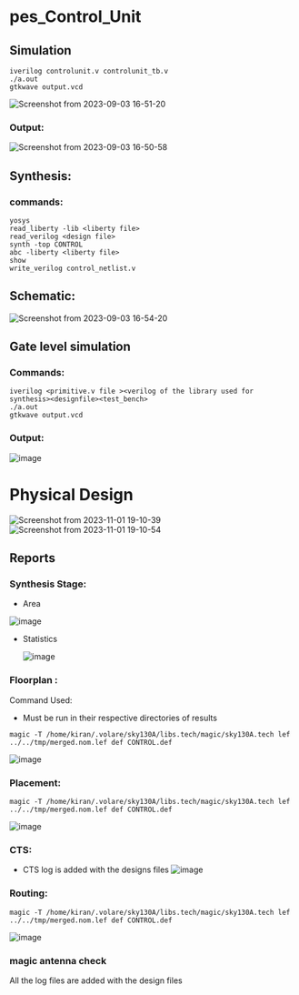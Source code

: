 # pes_Control_Unit
## Simulation
```bash=
iverilog controlunit.v controlunit_tb.v
./a.out
gtkwave output.vcd
```
![Screenshot from 2023-09-03 16-51-20](https://github.com/KKiranR/RISCV_Control_Unit/assets/89727621/db3f25c8-c048-4021-9372-0df325116286)

### Output:
![Screenshot from 2023-09-03 16-50-58](https://github.com/KKiranR/RISCV_Control_Unit/assets/89727621/aef7d141-66fb-4e7c-a3e0-759b71707950)

## Synthesis:
### commands:
```bash=
yosys
read_liberty -lib <liberty file>
read_verilog <design file>
synth -top CONTROL
abc -liberty <liberty file>
show
write_verilog control_netlist.v
```
## Schematic:
![Screenshot from 2023-09-03 16-54-20](https://github.com/KKiranR/RISCV_Control_Unit/assets/89727621/bcac52ba-1cf0-4f7f-991c-90e28366b905)


## Gate level simulation
### Commands:
```bash=
iverilog <primitive.v file ><verilog of the library used for synthesis><designfile><test_bench>
./a.out
gtkwave output.vcd
```
### Output:
![image](https://github.com/KKiranR/RISCV_Control_Unit/assets/89727621/785e84c6-e591-47a4-88c1-7559dbc11ca8)

# Physical Design
![Screenshot from 2023-11-01 19-10-39](https://github.com/KKiranR/pes_RISCV_Control_Unit/assets/89727621/e0e041c2-f989-46e1-8ce9-e1caa92e0515)
![Screenshot from 2023-11-01 19-10-54](https://github.com/KKiranR/pes_RISCV_Control_Unit/assets/89727621/ca61ce3c-a363-46d4-8056-f566e627b56e)

## Reports

### Synthesis Stage:
- Area
  
 ![image](https://github.com/KKiranR/pes_RISCV_Control_Unit/assets/89727621/aec22222-dd70-442e-9d67-9e1ea322e50c)
- Statistics
  
  ![image](https://github.com/KKiranR/pes_RISCV_Control_Unit/assets/89727621/1b9932b7-6986-4f34-bdd4-a8d9dc90d07c)
### Floorplan :
Command Used:
 * Must be run in their respective directories of results
``` bash=
magic -T /home/kiran/.volare/sky130A/libs.tech/magic/sky130A.tech lef ../../tmp/merged.nom.lef def CONTROL.def
```
![image](https://github.com/KKiranR/pes_RISCV_Control_Unit/assets/89727621/476af820-9b52-46fa-b422-8ba5d3adffb9)

### Placement:
``` bash=
magic -T /home/kiran/.volare/sky130A/libs.tech/magic/sky130A.tech lef ../../tmp/merged.nom.lef def CONTROL.def
```
![image](https://github.com/KKiranR/pes_RISCV_Control_Unit/assets/89727621/9c016880-f717-4fc4-99f4-ddb714faf9eb)

### CTS:
* CTS log is added with the designs files
![image](https://github.com/KKiranR/pes_RISCV_Control_Unit/assets/89727621/eb316185-c0f7-439f-b45e-9223a207aa1f)

### Routing:
``` bash=
magic -T /home/kiran/.volare/sky130A/libs.tech/magic/sky130A.tech lef ../../tmp/merged.nom.lef def CONTROL.def
```
![image](https://github.com/KKiranR/pes_RISCV_Control_Unit/assets/89727621/a47f5424-8414-494c-bac1-8a0bf1540edc)

### magic antenna check

All the log files are added with the design files




